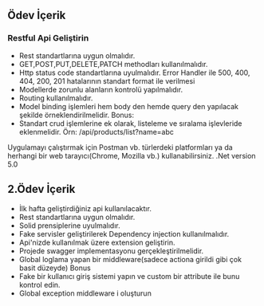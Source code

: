 ## Ödev İçerik
### Restful Api Geliştirin
- Rest standartlarına uygun olmalıdır.
- GET,POST,PUT,DELETE,PATCH methodları kullanılmalıdır.
- Http status code standartlarına uyulmalıdır. Error Handler ile 500, 400, 404, 200, 201 hatalarının standart format ile verilmesi
- Modellerde zorunlu alanların kontrolü yapılmalıdır.
- Routing kullanılmalıdır.
- Model binding işlemleri hem body den hemde query den yapılacak şekilde örneklendirilmelidir. Bonus:
- Standart crud işlemlerine ek olarak, listeleme ve sıralama işlevleride eklenmelidir. Örn: /api/products/list?name=abc

Uygulamayı çalıştırmak için Postman vb. türlerdeki platformları ya da herhangi bir web tarayıcı(Chrome, Mozilla vb.) kullanabilirsiniz.
.Net version 5.0

## 2.Ödev İçerik
- İlk hafta geliştirdiğiniz api kullanılacaktır.
- Rest standartlarına uygun olmalıdır.
- Solid prensiplerine uyulmalıdır.
- Fake servisler geliştirilerek Dependency injection kullanılmalıdır.
- Api'nizde kullanılmak üzere extension geliştirin.
- Projede swagger implementasyonu gerçekleştirilmelidir.
- Global loglama yapan bir middleware(sadece actiona girildi gibi çok basit düzeyde)
Bonus
- Fake bir kullanıcı giriş sistemi yapın ve custom bir attribute ile bunu kontrol edin.
- Global exception middleware i oluşturun
